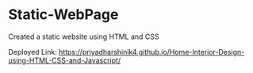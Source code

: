# Static-WebPage
Created a static website using HTML and CSS

Deployed Link:
https://priyadharshinik4.github.io/Home-Interior-Design-using-HTML-CSS-and-Javascript/
